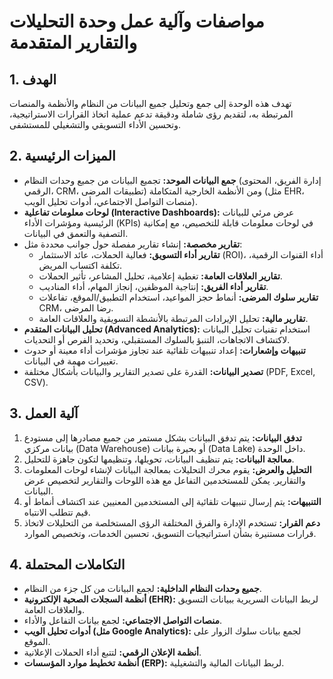 # مواصفات وآلية عمل وحدة التحليلات والتقارير المتقدمة

## 1. الهدف

تهدف هذه الوحدة إلى جمع وتحليل جميع البيانات من النظام والأنظمة والمنصات المرتبطة به، لتقديم رؤى شاملة ودقيقة تدعم عملية اتخاذ القرارات الاستراتيجية، وتحسين الأداء التسويقي والتشغيلي للمستشفى.

## 2. الميزات الرئيسية

*   **جمع البيانات الموحد:** تجميع البيانات من جميع وحدات النظام (إدارة الفريق، المحتوى الرقمي، CRM، تطبيقات المرضى) ومن الأنظمة الخارجية المتكاملة (مثل EHR، منصات التواصل الاجتماعي، أدوات تحليل الويب).
*   **لوحات معلومات تفاعلية (Interactive Dashboards):** عرض مرئي للبيانات الرئيسية ومؤشرات الأداء (KPIs) في لوحات معلومات قابلة للتخصيص، مع إمكانية التصفية والتعمق في البيانات.
*   **تقارير مخصصة:** إنشاء تقارير مفصلة حول جوانب محددة مثل:
    *   **تقارير أداء التسويق:** فعالية الحملات، عائد الاستثمار (ROI)، أداء القنوات الرقمية، تكلفة اكتساب المريض.
    *   **تقارير العلاقات العامة:** تغطية إعلامية، تحليل المشاعر، تأثير الحملات.
    *   **تقارير أداء الفريق:** إنتاجية الموظفين، إنجاز المهام، أداء المناديب.
    *   **تقارير سلوك المرضى:** أنماط حجز المواعيد، استخدام التطبيق/الموقع، تفاعلات CRM، رضا المرضى.
    *   **تقارير مالية:** تحليل الإيرادات المرتبطة بالأنشطة التسويقية والعلاقات العامة.
*   **تحليل البيانات المتقدم (Advanced Analytics):** استخدام تقنيات تحليل البيانات لاكتشاف الاتجاهات، التنبؤ بالسلوك المستقبلي، وتحديد الفرص أو التحديات.
*   **تنبيهات وإشعارات:** إعداد تنبيهات تلقائية عند تجاوز مؤشرات أداء معينة أو حدوث تغييرات مهمة في البيانات.
*   **تصدير البيانات:** القدرة على تصدير التقارير والبيانات بأشكال مختلفة (PDF, Excel, CSV).

## 3. آلية العمل

1.  **تدفق البيانات:** يتم تدفق البيانات بشكل مستمر من جميع مصادرها إلى مستودع بيانات مركزي (Data Warehouse) أو بحيرة بيانات (Data Lake) داخل الوحدة.
2.  **معالجة البيانات:** يتم تنظيف البيانات، تحويلها، وتنظيمها لتكون جاهزة للتحليل.
3.  **التحليل والعرض:** يقوم محرك التحليلات بمعالجة البيانات لإنشاء لوحات المعلومات والتقارير. يمكن للمستخدمين التفاعل مع هذه اللوحات والتقارير لتخصيص عرض البيانات.
4.  **التنبيهات:** يتم إرسال تنبيهات تلقائية إلى المستخدمين المعنيين عند اكتشاف أنماط أو قيم تتطلب الانتباه.
5.  **دعم القرار:** تستخدم الإدارة والفرق المختلفة الرؤى المستخلصة من التحليلات لاتخاذ قرارات مستنيرة بشأن استراتيجيات التسويق، تحسين الخدمات، وتخصيص الموارد.

## 4. التكاملات المحتملة

*   **جميع وحدات النظام الداخلية:** لجمع البيانات من كل جزء من النظام.
*   **أنظمة السجلات الصحية الإلكترونية (EHR):** لربط البيانات السريرية ببيانات التسويق والعلاقات العامة.
*   **منصات التواصل الاجتماعي:** لجمع بيانات التفاعل والأداء.
*   **أدوات تحليل الويب (مثل Google Analytics):** لجمع بيانات سلوك الزوار على الموقع.
*   **أنظمة الإعلان الرقمي:** لتتبع أداء الحملات الإعلانية.
*   **أنظمة تخطيط موارد المؤسسات (ERP):** لربط البيانات المالية والتشغيلية.
